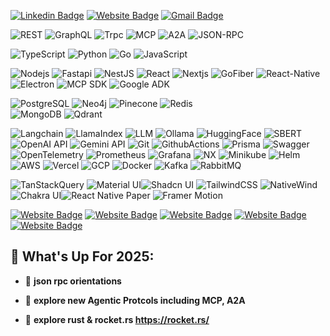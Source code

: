 [![Linkedin Badge](https://img.shields.io/badge/-jasmeetbali-blue?style=flat-square&logo=Linkedin&logoColor=white&link=https://www.linkedin.com/in/jasmeet-singh-bali-057a751b1/)](https://www.linkedin.com/in/jasmeet-singh-bali-057a751b1/)
[![Website Badge](https://img.shields.io/badge/-jasmeetbali.DEV-black?style=flat-square&url=https://dev.to/jasmeetbali)](https://dev.to/jasmeetbali)
[![Gmail Badge](https://img.shields.io/badge/-jasmeetbali.dev.2021@gmail.com-c14438?style=flat-square&logo=Gmail&logoColor=white&link=mailto:jasmeetbali.dev.2021@gmail.com)](mailto:jasmeetbali.dev.2021@gmail.com)


![REST](https://img.shields.io/badge/-REST-black?style=flat-square&logo=swagger)
![GraphQL](https://img.shields.io/badge/-GraphQL-black?style=flat-square&logo=graphql)
![Trpc](https://img.shields.io/badge/-Trpc-black?style=flat-square&logo=trpc)
![MCP](https://img.shields.io/badge/-MCP-black?style=flat-square)
![A2A](https://img.shields.io/badge/-A2A-black?style=flat-square)
![JSON-RPC](https://img.shields.io/badge/-JSON--RPC-black?style=flat-square)

![TypeScript](https://img.shields.io/badge/-TypeScript-black?style=flat-square&logo=typescript) 
![Python](https://img.shields.io/badge/-Python-black?style=flat-square&logo=Python) 
![Go](https://img.shields.io/badge/-Go-black?style=flat-square&logo=go) 
![JavaScript](https://img.shields.io/badge/-JavaScript-black?style=flat-square&logo=javascript) 

![Nodejs](https://img.shields.io/badge/-Nodejs-black?style=flat-square&logo=Node.js) 
![Fastapi](https://img.shields.io/badge/-Fastapi-black?style=flat-square&logo=Fastapi) 
![NestJS](https://img.shields.io/badge/-NestJS-black?style=flat-square&logo=nestjs)
![React](https://img.shields.io/badge/-React-black?style=flat-square&logo=react) 
![Nextjs](https://img.shields.io/badge/-Nextjs-black?style=flat-square&logo=next.js) 
![GoFiber](https://img.shields.io/badge/-GoFiber-black?style=flat-square&logo=gofiber)
![React-Native](https://img.shields.io/badge/-React%20Native-black?style=flat-square&logo=react)
![Electron](https://img.shields.io/badge/-Electron-black?style=flat-square&logo=electron)
![MCP SDK](https://img.shields.io/badge/-MCP%20SDK-black?style=flat-square)
![Google ADK](https://img.shields.io/badge/-Google%20ADK-black?style=flat-square&logo=google)

![PostgreSQL](https://img.shields.io/badge/-PostgreSQL-black?style=flat-square&logo=postgresql) 
![Neo4j](https://img.shields.io/badge/-Neo4j-black?style=flat-square&logo=neo4j) 
![Pinecone](https://img.shields.io/badge/-Pinecone-black?style=flat-square)
![Redis](https://img.shields.io/badge/-Redis-black?style=flat-square&logo=redis)  
![MongoDB](https://img.shields.io/badge/-MongoDB-black?style=flat-square&logo=mongodb) 
![Qdrant](https://img.shields.io/badge/-Qdrant-black?style=flat-square)

![Langchain](https://img.shields.io/badge/-Langchain-black?style=flat-square&logo=langchain)
![LlamaIndex](https://img.shields.io/badge/-LlamaIndex-black?style=flat-square&logo=llamaindex)
![LLM](https://img.shields.io/badge/-LLM-black?style=flat-square)
![Ollama](https://img.shields.io/badge/-Ollama-black?style=flat-square&logo=ollama)
![HuggingFace](https://img.shields.io/badge/-HuggingFace-black?style=flat-square&logo=huggingface)
![SBERT](https://img.shields.io/badge/-SBERT-black?style=flat-square)
![OpenAI API](https://img.shields.io/badge/-OpenAIAPI-black?style=flat-square&logo=openai)
![Gemini API](https://img.shields.io/badge/-GeminiAPI-black?style=flat-square)
![Git](https://img.shields.io/badge/-Git-black?style=flat-square&logo=git) 
![GithubActions](https://img.shields.io/badge/-GithubActions-black?style=flat-square&logo=githubactions) 
![Prisma](https://img.shields.io/badge/-Prisma-black?style=flat-square&logo=prisma)
![Swagger](https://img.shields.io/badge/-Swagger-black?style=flat-square&logo=swagger)
![OpenTelemetry](https://img.shields.io/badge/-OpenTelemetry-black?style=flat-square&logo=opentelemetry)
![Prometheus](https://img.shields.io/badge/-Prometheus-black?style=flat-square&logo=prometheus)
![Grafana](https://img.shields.io/badge/-Grafana-black?style=flat-square&logo=grafana)
![NX](https://img.shields.io/badge/-NX-black?style=flat-square&logo=nx) 
![Minikube](https://img.shields.io/badge/-Minikube-black?style=flat-square)
![Helm](https://img.shields.io/badge/-helm-black?style=flat-square&logo=helm)
![AWS](https://img.shields.io/badge/-AWS-black?style=flat-square&logo=aws)
![Vercel](https://img.shields.io/badge/-Vercel-black?style=flat-square&logo=vercel)
![GCP](https://img.shields.io/badge/-GCP-black?style=flat-square&logo=gcp)
![Docker](https://img.shields.io/badge/-Docker-black?style=flat-square&logo=docker) 
![Kafka](https://img.shields.io/badge/-Kafka-black?style=flat-square&logo=apachekafka) 
![RabbitMQ](https://img.shields.io/badge/-RabbitMQ-black?style=flat-square&logo=rabbitmq) 

![TanStackQuery](https://img.shields.io/badge/-TanStack%20Query-black?style=flat-square&logo=tanstackquery)
![Material UI](https://img.shields.io/badge/-Material%20UI-black?style=flat-square&logo=mui)![Shadcn UI](https://img.shields.io/badge/-ShadcnUI-black?style=flat-square&logo=shadcnui)
![TailwindCSS](https://img.shields.io/badge/-TailwindCSS-black?style=flat-square&logo=tailwindcss)
![NativeWind](https://img.shields.io/badge/-NativeWind-black?style=flat-square)
![Chakra UI](https://img.shields.io/badge/-ChakraUI-black?style=flat-square&logo=chakraui)![React Native Paper](https://img.shields.io/badge/-React%20Native%20Paper-black?style=flat-square)
![Framer Motion](https://img.shields.io/badge/-Framer%20Motion-black?style=flat-square)


[![Website Badge](https://img.shields.io/badge/-nestjs.barebones.controllers.reqobjects-teal?style=flat-square&url=https://dev.to/jasmeetbali/nestjs-barebones-controllers-reqobjects-4lj7)](https://dev.to/jasmeetbali/nestjs-barebones-controllers-reqobjects-4lj7)
[![Website Badge](https://img.shields.io/badge/-execution.context.exploring.the.core.concepts.of.javascript-teal?style=flat-square&url=https://dev.to/jasmeetbali/execution-context-exploring-the-core-concepts-of-javascript-3kcb)](https://dev.to/jasmeetbali/execution-context-exploring-the-core-concepts-of-javascript-3kcb)
[![Website Badge](https://img.shields.io/badge/-closures.in.javascript-teal?style=flat-square&url=https://dev.to/jasmeetbali/closures-in-javascript-41c9)](https://dev.to/jasmeetbali/closures-in-javascript-41c9)
[![Website Badge](https://img.shields.io/badge/-scope.chain.scope.lexical.environment.in.javascript-teal?style=flat-square&url=https://dev.to/jasmeetbali/scope-chain-scope-lexical-environment-in-javascript-53id)](https://dev.to/jasmeetbali/scope-chain-scope-lexical-environment-in-javascript-53id)
[![Website Badge](https://img.shields.io/badge/-undefined.vs.not.defined.in.javascript-teal?style=flat-square&url=https://dev.to/jasmeetbali/undefined-vs-not-defined-in-javascript-4ja6)](https://dev.to/jasmeetbali/undefined-vs-not-defined-in-javascript-4ja6)

 
## 🎯 What's Up For 2025:

- 🌱 **json rpc orientations**

- 🧪 **explore new Agentic Protcols including MCP, A2A**

- 🧪 **explore rust & rocket.rs https://rocket.rs/**

 


